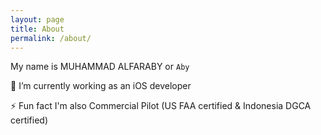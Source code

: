 ```yaml
---
layout: page
title: About
permalink: /about/
---
```


My name is MUHAMMAD ALFARABY or `Aby` <br>

🔭 I’m currently working as an iOS developer

⚡ Fun fact I'm also Commercial Pilot (US FAA certified & Indonesia DGCA certified)


